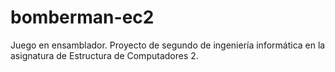 # bomberman-ec2
Juego en ensamblador. Proyecto de segundo de ingeniería informática en la asignatura de Estructura de Computadores 2.
